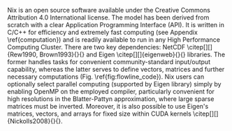 
Nix is an open source software available under the Creative Commons Attribution 4.0 International license. The model has been derived from scratch with a clear Application Programming Interface (API). It is written in C/C++ for efficiency and extremely fast computing (see Appendix \ref{computation}) and is readily available to run in any High Performance Computing Cluster. There are two key dependencies: NetCDF \citep[][]{Rew1990, Brown1993}{}{} and Eigen \citep[][]{eigenweb}{}{} libraries. The former handles tasks for convenient community-standard input/output capability, whereas the latter serves to define vectors, matrices and further necessary computations (Fig. \ref{fig:flowline_code}). Nix users can optionally select parallel computing (supported by Eigen library) simply by enabling OpenMP on the employed compiler, particularly convenient for high resolutions in the Blatter-Pattyn approximation, where large sparse matrices must be inverted. Moreover, it is also possible to use Eigen's matrices, vectors, and arrays for fixed size within CUDA kernels \citep[][]{Nickolls2008}{}{}.

